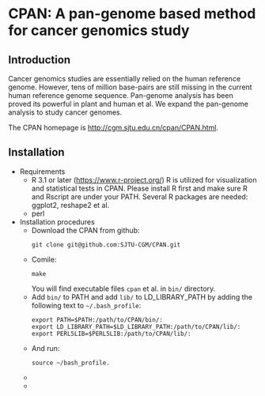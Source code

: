 # CPAN: A pan-genome based method for cancer genomics study

## Introduction
Cancer genomics studies are essentially relied on the human reference genome. However, tens of million base-pairs are still missing in the current human reference genome sequence. Pan-genome analysis has been proved its powerful in plant and human et al. We expand the pan-genome analysis to study cancer genomes. 

The CPAN homepage is http://cgm.sjtu.edu.cn/cpan/CPAN.html.
## Installation
- Requirements
    + R 3.1 or later (https://www.r-project.org/)
        R is utilized for visualization and statistical tests in CPAN. Please install R first and make sure R and Rscript are under your PATH.
        Several R packages are needed: ggplot2, reshape2 et al.
    + perl 
- Installation procedures
    + Download the CPAN from github:
        ```
        git clone git@github.com:SJTU-CGM/CPAN.git
        ```
    + Comile:
        ```
        make
        ```
        You will find executable files `cpan` et al. in `bin/` directory.
    + Add `bin/` to PATH and add `lib/` to LD_LIBRARY_PATH by adding the following text to `~/.bash_profile`:
        ```
        export PATH=$PATH:/path/to/CPAN/bin/:
        export LD_LIBRARY_PATH=$LD_LIBRARY_PATH:/path/to/CPAN/lib/:
        export PERL5LIB=$PERL5LIB:/path/to/CPAN/lib/:
        ```
    + And run:
        ```
        source ~/bash_profile.
        ```
    + 
    + 